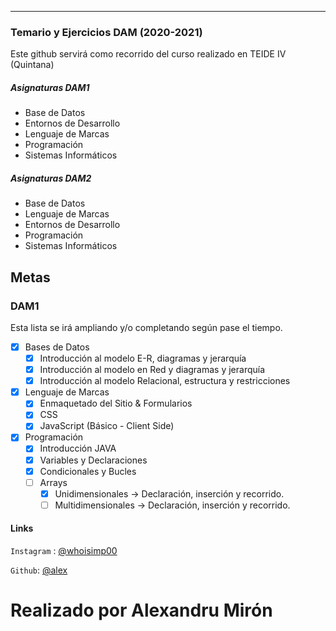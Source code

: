 ------------
### Temario y Ejercicios DAM (2020-2021)
Este github servirá como recorrido del curso realizado en TEIDE IV (Quintana)
##### Asignaturas DAM1
- Base de Datos
- Entornos de Desarrollo
- Lenguaje de Marcas
- Programación
- Sistemas Informáticos

##### Asignaturas DAM2
- Base de Datos
- Lenguaje de Marcas
- Entornos de Desarrollo
- Programación
- Sistemas Informáticos

## Metas

### DAM1
Esta lista se irá ampliando y/o completando según pase el tiempo.
- [x] Bases de Datos
    - [x] Introducción al modelo E-R, diagramas y jerarquía
    - [x] Introducción al modelo en Red y diagramas y jerarquía
    - [x] Introducción al modelo Relacional, estructura y restricciones
- [x]  Lenguaje de Marcas
    -  [x] Enmaquetado del Sitio & Formularios
    -  [x] CSS
    -  [x] JavaScript (Básico - Client Side)
- [x] Programación
    - [x] Introducción JAVA
    - [x] Variables y Declaraciones
    - [x] Condicionales y Bucles
    - [ ] Arrays
       - [x] Unidimensionales -> Declaración, inserción y recorrido.
       - [ ] Multidimensionales -> Declaración, inserción y recorrido.

#### Links

`Instagram` : [@whoisimp00](https://www.instagram.com/whoisimp00/ "@whoisimp00")

`Github`: [@alex](https://es.stackoverflow.com/users/190274/alex/ "@alex")

# Realizado por Alexandru Mirón
